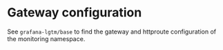 # Gateway configuration

See `grafana-lgtm/base` to find the gateway and httproute configuration of the monitoring namespace.